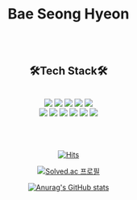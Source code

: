 
# <div align=center>Bae Seong Hyeon </div>
<br>
<br>

## <div align=center>🛠Tech Stack🛠</div>
<br>
<div align=center>
  <img  src="https://img.shields.io/badge/Html-E34F26?style=flat-square&logo=html5&logoColor=white">
  <img  src="https://img.shields.io/badge/css-1572B6?style=flat-square&logo=css3&logoColor=white">
<img  src="https://img.shields.io/badge/JavaScript-F7DF1E?style=flat-square&logo=javascript&logoColor=black">
<img  src="https://img.shields.io/badge/React-61DAFB?style=flat-square&logo=react&logoColor=black">
<img  src="https://img.shields.io/badge/Type script-3178C6?style=flat-square&logo=TypeScript&logoColor=black">
<br>
<img  src="https://img.shields.io/badge/Styled-DB7093?style=flat-square&logo=styled-components&logoColor=black">
<img  src="https://img.shields.io/badge/Sass-CC6699?style=flat-square&logo=Sass&logoColor=black">
<img  src="https://img.shields.io/badge/C++-00599C?style=flat-square&logo=c%2B%2B&logoColor=white">
<img  src="https://img.shields.io/badge/Firebase-FFCA28?style=flat-square&logo=Firebase&logoColor=black">
<img  src="https://img.shields.io/badge/Aws-232F3E?style=flat-square&logo=amazonaws&logoColor=white">
<img  src="https://img.shields.io/badge/Github-181717?style=flat-square&logo=GitHub&logoColor=white">
</div>
<br>
<br>
<br>
<div align=center>
  
[
![Hits](https://hits.seeyoufarm.com/api/count/incr/badge.svg?url=https%3A%2F%2Fgithub.com%2Fbae-sh&count_bg=%2379C83D&title_bg=%231D1D1D&icon=github.svg&icon_color=%23E7E7E7&title=Github&edge_flat=false)](https://hits.seeyoufarm.com)
  
[![Solved.ac
프로필](http://mazassumnida.wtf/api/v2/generate_badge?boj=b5460881)](https://solved.ac/b5460881)

[![Anurag's GitHub stats](https://github-readme-stats.vercel.app/api?username=bae-sh&show_icons=true&theme=merko)](https://github.com/bae-sh)
  
</div>

